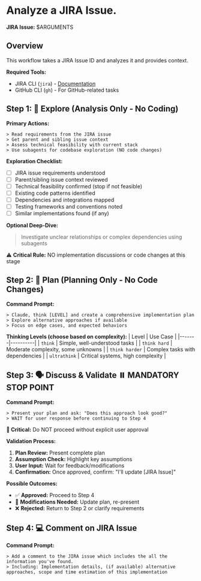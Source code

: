 # Analyze a JIRA Issue.

**JIRA Issue:** $ARGUMENTS

## Overview
This workflow takes a JIRA Issue ID and analyzes it and provides context.

**Required Tools:**
- JIRA CLI (`jira`) - [Documentation](https://github.com/Ericliu001/hello_python/blob/main/PythonPrograms/jira_interactions/cli/README.md)
- GitHub CLI (`gh`) - For GitHub-related tasks


## Step 1: 🧠 Explore (Analysis Only - No Coding)

**Primary Actions:**
```
> Read requirements from the JIRA issue
> Get parent and sibling issue context
> Assess technical feasibility with current stack
> Use subagents for codebase exploration (NO code changes)
```

**Exploration Checklist:**
- [ ] JIRA issue requirements understood
- [ ] Parent/sibling issue context reviewed
- [ ] Technical feasibility confirmed (stop if not feasible)
- [ ] Existing code patterns identified
- [ ] Dependencies and integrations mapped
- [ ] Testing frameworks and conventions noted
- [ ] Similar implementations found (if any)

**Optional Deep-Dive:**
> Investigate unclear relationships or complex dependencies using subagents

⚠️ **Critical Rule:** NO implementation discussions or code changes at this stage


## Step 2: 🧭 Plan (Planning Only - No Code Changes)

**Command Prompt:**
```
> Claude, think [LEVEL] and create a comprehensive implementation plan
> Explore alternative approaches if available
> Focus on edge cases, and expected behaviors
```

**Thinking Levels (choose based on complexity):**
| Level | Use Case |
|-------|----------|
| `think` | Simple, well-understood tasks |
| `think hard` | Moderate complexity, some unknowns |
| `think harder` | Complex tasks with dependencies |
| `ultrathink` | Critical systems, high complexity |


## Step 3: 🗣️ Discuss & Validate ⏸️ **MANDATORY STOP POINT**

**Command Prompt:**
```
> Present your plan and ask: "Does this approach look good?"
> WAIT for user response before continuing to Step 4
```

**🛑 Critical:** Do NOT proceed without explicit user approval

**Validation Process:**
1. **Plan Review:** Present complete plan
2. **Assumption Check:** Highlight key assumptions
3. **User Input:** Wait for feedback/modifications
4. **Confirmation:** Once approved, confirm: "I'll update [JIRA Issue]"

**Possible Outcomes:**
- ✅ **Approved:** Proceed to Step 4
- 🔄 **Modifications Needed:** Update plan, re-present
- ❌ **Rejected:** Return to Step 2 or clarify requirements


## Step 4: 💻 Comment on JIRA Issue

**Command Prompt:**
```
> Add a comment to the JIRA issue which includes the all the information you've found.
> Including: Implementation details, (if available) alternative approaches, scope and time estimation of this implementation
```
